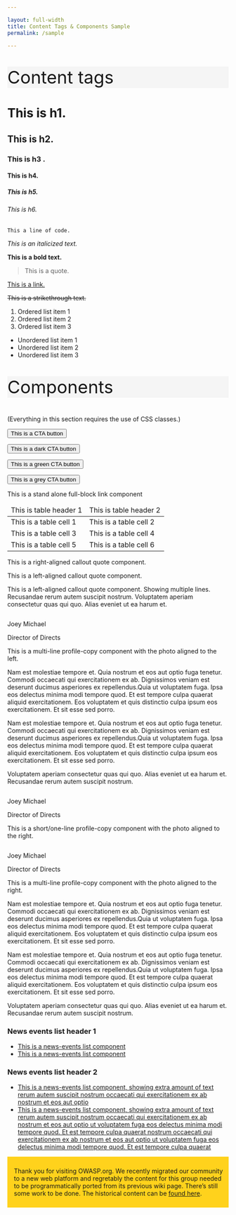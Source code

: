 ```yaml
---

layout: full-width
title: Content Tags & Components Sample
permalink: /sample

---
```

<div>
  <p style="font-size: 40px; background-color: whitesmoke;">Content tags</p>
  

  <h1>This is h1.</h1>
  <h2>This is h2.</h2>
  <h3>This is h3 .</h3>
  <h4>This is h4.</h4>
  <h5>This is h5.</h5>
  <h6>This is h6.</h6>
  <p><code>This a line of code.</code></p>
  <p><em>This is an italicized text.</em></p>
  <p><strong>This is a bold text.</strong></p>
  <blockquote>This is a quote.</blockquote>
  <p><a href="#">This is a link.</a></p>
  <s>This is a strikethrough text.</s>

  <ol>
    <li>Ordered list item 1</li>
    <li>Ordered list item 2</li>
    <li>Ordered list item 3</li>
  </ol>

  <ul>
    <li>Unordered list item 1</li>
    <li>Unordered list item 2</li>
    <li>Unordered list item 3</li>
  </ul>

  

</div>


<div>
<p style="font-size: 40px; background-color: whitesmoke;">Components</p>

<p>(Everything in this section requires the use of CSS classes.)</p>


<button class="cta-button">This is a CTA button</button>

<button class="cta-button dark">This is a dark CTA button</button>

<button class="cta-button green">This is a green CTA button</button>

<button class="cta-button grey">This is a grey CTA button</button>


<a class="callout-link">This is a stand alone full-block link component</a>

<table class="table">
  <thead>
    <tr>
      <td>
        This is table header 1
      </td>
      <td>
        This is table header 2
      </td>
    </tr>
  </thead>
  <tbody>
    <tr>
      <td>
        This is a table cell 1
      </td>
      <td>
        This is a table cell 2
      </td>
    </tr>
    <tr>
      <td>
        This is a table cell 3
      </td>
      <td>
        This is a table cell 4
      </td>
    </tr>
    <tr>
      <td>
        This is a table cell 5
      </td>
      <td>
        This is a table cell 6
      </td>
    </tr>
  </tbody>
</table>

<p class="callout-mono right">This is a right-aligned callout quote component.</p>

<p class="callout-mono left">This is a left-aligned callout quote component.</p>

<p class="callout-mono left">This is a left-aligned callout quote component. Showing multiple lines. Recusandae rerum autem suscipit nostrum. Voluptatem aperiam consectetur quas qui quo. Alias eveniet ut ea harum et.</p>

<div class="profile-copy left">
  <img src="{{ site.github.url }}/assets/image/test-photo.png" alt="">
  <p class="name">Joey Michael</p>
  <p class="title">Director of Directs</p>
  <p>This is a multi-line profile-copy component with the photo aligned to the left.</p>

  <p>Nam est molestiae tempore et. Quia nostrum et eos aut optio fuga tenetur. Commodi occaecati qui exercitationem ex ab. Dignissimos veniam est deserunt ducimus asperiores ex repellendus.Quia ut voluptatem fuga. Ipsa eos delectus minima modi tempore quod. Et est tempore culpa quaerat aliquid exercitationem. Eos voluptatem et quis distinctio culpa ipsum eos exercitationem. Et sit esse sed porro.</p>
  <p>Nam est molestiae tempore et. Quia nostrum et eos aut optio fuga tenetur. Commodi occaecati qui exercitationem ex ab. Dignissimos veniam est deserunt ducimus asperiores ex repellendus.Quia ut voluptatem fuga. Ipsa eos delectus minima modi tempore quod. Et est tempore culpa quaerat aliquid exercitationem. Eos voluptatem et quis distinctio culpa ipsum eos exercitationem. Et sit esse sed porro.</p>
  <p>Voluptatem aperiam consectetur quas qui quo. Alias eveniet ut ea harum et. Recusandae rerum autem suscipit nostrum.</p>
</div>

<div class="profile-copy right">
  <img src="{{ site.github.url }}/assets/image/test-photo.png" alt="">
  <p class="name">Joey Michael</p>
  <p class="title">Director of Directs</p>
  <p>This is a short/one-line profile-copy component with the photo aligned to the right.</p>
</div>

<div class="profile-copy right">
  <img src="{{ site.github.url }}/assets/image/test-photo.png" alt="">
  <p class="name">Joey Michael</p>
  <p class="title">Director of Directs</p>
  <p>This is a multi-line profile-copy component with the photo aligned to the right.</p>

  <p>Nam est molestiae tempore et. Quia nostrum et eos aut optio fuga tenetur. Commodi occaecati qui exercitationem ex ab. Dignissimos veniam est deserunt ducimus asperiores ex repellendus.Quia ut voluptatem fuga. Ipsa eos delectus minima modi tempore quod. Et est tempore culpa quaerat aliquid exercitationem. Eos voluptatem et quis distinctio culpa ipsum eos exercitationem. Et sit esse sed porro.</p>
  <p>Nam est molestiae tempore et. Quia nostrum et eos aut optio fuga tenetur. Commodi occaecati qui exercitationem ex ab. Dignissimos veniam est deserunt ducimus asperiores ex repellendus.Quia ut voluptatem fuga. Ipsa eos delectus minima modi tempore quod. Et est tempore culpa quaerat aliquid exercitationem. Eos voluptatem et quis distinctio culpa ipsum eos exercitationem. Et sit esse sed porro.</p>
  <p>Voluptatem aperiam consectetur quas qui quo. Alias eveniet ut ea harum et. Recusandae rerum autem suscipit nostrum.</p>
</div>

<section class="news-events">
  <h3>News events list header 1</h3>
  <ul>
    <li><a href="#">This is a news-events list component</a></li>
    <li><a href="#">This is a news-events list component</a></li>
  </ul>
  <h3>News events list header 2</h3>
  <ul>
    <li><a href="#">This is a news-events list component, showing extra amount of text rerum autem suscipit nostrum occaecati qui exercitationem ex ab nostrum et eos aut optio</a></li>
    <li><a href="#">This is a news-events list component, showing extra amount of text rerum autem suscipit nostrum occaecati qui exercitationem ex ab nostrum et eos aut optio ut voluptatem fuga eos delectus minima modi tempore quod. Et est tempore culpa quaerat nostrum occaecati qui exercitationem ex ab nostrum et eos aut optio ut voluptatem fuga eos delectus minima modi tempore quod. Et est tempore culpa quaerat</a></li>
  </ul>
</section>
</div>


<section class="news-events">
  
 <div style="padding: 10px; padding-left: 15px; background-color: #ffd21c;">
  
<p>Thank you for visiting OWASP.org. We recently migrated our community to a new web platform and regretably the content for this group needed to be programmatically ported from its previous wiki page. There’s still some work to be done. The historical content can be <a href="/migrated_content">found here</a>.</p>
</div>
</section>
